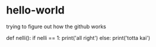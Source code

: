 # hello-world
trying to figure out how the github works

def nelli():
  if nelli == 1:
    print('all right')
  else:
    print('totta kai')
